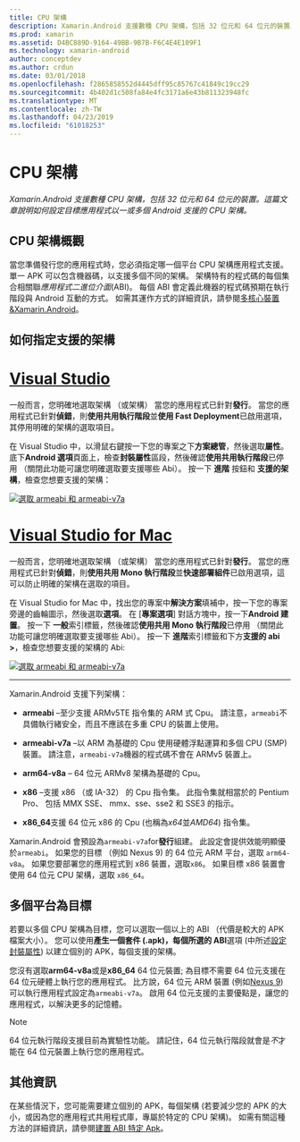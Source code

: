 ```yaml
---
title: CPU 架構
description: Xamarin.Android 支援數種 CPU 架構，包括 32 位元和 64 位元的裝置。 這篇文章說明如何設定目標應用程式以一或多個 Android 支援的 CPU 架構。
ms.prod: xamarin
ms.assetid: D4BC889D-9164-49BB-9B7B-F6C4E4E109F1
ms.technology: xamarin-android
author: conceptdev
ms.author: crdun
ms.date: 03/01/2018
ms.openlocfilehash: f2865858552d4445dff95c85767c41849c19cc29
ms.sourcegitcommit: 4b402d1c508fa84e4fc3171a6e43b811323948fc
ms.translationtype: MT
ms.contentlocale: zh-TW
ms.lasthandoff: 04/23/2019
ms.locfileid: "61018253"
---
```

# <a name="cpu-architectures"></a>CPU 架構

_Xamarin.Android 支援數種 CPU 架構，包括 32 位元和 64 位元的裝置。這篇文章說明如何設定目標應用程式以一或多個 Android 支援的 CPU 架構。_

## <a name="cpu-architectures-overview"></a>CPU 架構概觀

當您準備發行您的應用程式時，您必須指定哪一個平台 CPU 架構應用程式支援。 單一 APK 可以包含機器碼，以支援多個不同的架構。 架構特有的程式碼的每個集合相關聯*應用程式二進位介面*(ABI)。 每個 ABI 會定義此機器的程式碼預期在執行階段與 Android 互動的方式。
如需其運作方式的詳細資訊，請參閱[多核心裝置&amp;Xamarin.Android](~/android/deploy-test/multicore-devices.md)。


## <a name="how-to-specify-supported-architectures"></a>如何指定支援的架構

# <a name="visual-studiotabwindows"></a>[Visual Studio](#tab/windows)

一般而言，您明確地選取架構 （或架構） 當您的應用程式已針對**發行**。 當您的應用程式已針對**偵錯**，則**使用共用執行階段**並**使用 Fast Deployment**已啟用選項，其停用明確的架構的選取項目。

在 Visual Studio 中，以滑鼠右鍵按一下您的專案之下**方案總管**，然後選取**屬性**。 底下**Android 選項**頁面上，檢查**封裝屬性**區段，然後確認**使用共用執行階段**已停用 （關閉此功能可讓您明確選取要支援哪些 Abi）。 按一下 **進階** 按鈕和 **支援的架構**，檢查您想要支援的架構：

[![選取 armeabi 和 armeabi-v7a](cpu-architectures-images/vs/01-abi-selections-sml.png)](cpu-architectures-images/vs/01-abi-selections.png#lightbox)

# <a name="visual-studio-for-mactabmacos"></a>[Visual Studio for Mac](#tab/macos)

一般而言，您明確地選取架構 （或架構） 當您的應用程式已針對**發行**。 當您的應用程式已針對**偵錯**，則**使用共用 Mono 執行階段**並**快速部署組件**已啟用選項，這可以防止明確的架構在選取的項目。

在 Visual Studio for Mac 中，找出您的專案中**解決方案**填補中，按一下您的專案旁邊的齒輪圖示，然後選取**選項**。 在 [**專案選項**] 對話方塊中，按一下**Android 建置**。 按一下 **一般**索引標籤，然後確認**使用共用 Mono 執行階段**已停用 （關閉此功能可讓您明確選取要支援哪些 Abi）。 按一下 **進階**索引標籤和下方**支援的 abi >**，檢查您想要支援的架構的 Abi:

[![選取 armeabi 和 armeabi-v7a](cpu-architectures-images/xs/01-abi-selections-sml.png)](cpu-architectures-images/xs/01-abi-selections.png#lightbox)

-----


Xamarin.Android 支援下列架構：

-   **armeabi** &ndash;至少支援 ARMv5TE 指令集的 ARM 式 Cpu。 請注意，`armeabi`不具備執行緒安全，而且不應該在多重 CPU 的裝置上使用。

-   **armeabi-v7a** &ndash;以 ARM 為基礎的 Cpu 使用硬體浮點運算和多個 CPU (SMP) 裝置。 請注意，`armeabi-v7a`機器的程式碼不會在 ARMv5 裝置上。

-   **arm64-v8a** &ndash; 64 位元 ARMv8 架構為基礎的 Cpu。

-   **x86** &ndash;支援 x86 （或 IA-32） 的 Cpu 指令集。 此指令集就相當於的 Pentium Pro、 包括 MMX SSE、 mmx、sse、sse2 和 SSE3 的指示。

-   **x86_64**支援 64 位元 x86 的 Cpu (也稱為*x64*並*AMD64*) 指令集。

Xamarin.Android 會預設為`armeabi-v7a`for**發行**組建。 此設定會提供效能明顯優於`armeabi`。 如果您的目標 （例如 Nexus 9) 的 64 位元 ARM 平台，選取  `arm64-v8a`。 如果您要部署您的應用程式到 x86 裝置，選取`x86`。 如果目標 x86 裝置會使用 64 位元 CPU 架構，選取  `x86_64`。

## <a name="targeting-multiple-platforms"></a>多個平台為目標

若要以多個 CPU 架構為目標，您可以選取一個以上的 ABI （代價是較大的 APK 檔案大小）。 您可以使用**產生一個套件 (.apk)，每個所選的 ABI**選項 (中所述[設定封裝屬性](~/android/deploy-test/release-prep/index.md#Set_Packaging_Properties)) 以建立個別的 APK，每個支援的架構。

您沒有選取**arm64-v8a**或是**x86_64** 64 位元裝置; 為目標不需要 64 位元支援在 64 位元硬體上執行您的應用程式。 比方說，64 位元 ARM 裝置 (例如[Nexus 9](http://www.google.com/nexus/9/)) 可以執行應用程式設定為`armeabi-v7a`。 啟用 64 位元支援的主要優點是，讓您的應用程式，以解決更多的記憶體。

> [!NOTE]
> 64 位元執行階段支援目前為實驗性功能。 請記住，64 位元執行階段就會是*不*才能在 64 位元裝置上執行您的應用程式。 

## <a name="additional-information"></a>其他資訊

在某些情況下，您可能需要建立個別的 APK，每個架構 (若要減少您的 APK 的大小，或因為您的應用程式共用程式庫，專屬於特定的 CPU 架構)。
如需有關這種方法的詳細資訊，請參閱[建置 ABI 特定 Apk](~/android/deploy-test/building-apps/abi-specific-apks.md)。
